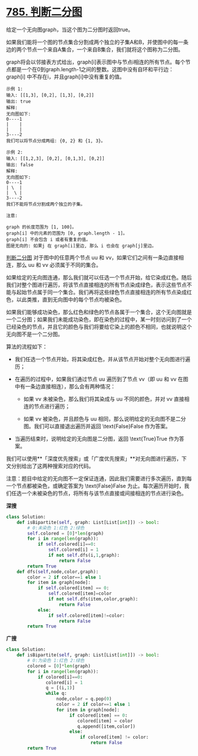 # [785. 判断二分图](https://leetcode-cn.com/problems/is-graph-bipartite/)

给定一个无向图graph，当这个图为二分图时返回true。

如果我们能将一个图的节点集合分割成两个独立的子集A和B，并使图中的每一条边的两个节点一个来自A集合，一个来自B集合，我们就将这个图称为二分图。

graph将会以邻接表方式给出，graph[i]表示图中与节点i相连的所有节点。每个节点都是一个在0到graph.length-1之间的整数。这图中没有自环和平行边： graph[i] 中不存在i，并且graph[i]中没有重复的值。

```
示例 1:
输入: [[1,3], [0,2], [1,3], [0,2]]
输出: true
解释: 
无向图如下:
0----1
|    |
|    |
3----2
我们可以将节点分成两组: {0, 2} 和 {1, 3}。

示例 2:
输入: [[1,2,3], [0,2], [0,1,3], [0,2]]
输出: false
解释: 
无向图如下:
0----1
| \  |
|  \ |
3----2
我们不能将节点分割成两个独立的子集。

注意:

graph 的长度范围为 [1, 100]。
graph[i] 中的元素的范围为 [0, graph.length - 1]。
graph[i] 不会包含 i 或者有重复的值。
图是无向的: 如果j 在 graph[i]里边, 那么 i 也会在 graph[j]里边。
```

[判断二分图](<https://leetcode-cn.com/problems/is-graph-bipartite/solution/pan-duan-er-fen-tu-by-leetcode-solution/>)
对于图中的任意两个节点 uu 和 vv，如果它们之间有一条边直接相连，那么 uu 和 vv 必须属于不同的集合。

如果给定的无向图连通，那么我们就可以任选一个节点开始，给它染成红色。随后我们对整个图进行遍历，将该节点直接相连的所有节点染成绿色，表示这些节点不能与起始节点属于同一个集合。我们再将这些绿色节点直接相连的所有节点染成红色，以此类推，直到无向图中的每个节点均被染色。

如果我们能够成功染色，那么红色和绿色的节点各属于一个集合，这个无向图就是一个二分图；如果我们未能成功染色，即在染色的过程中，某一时刻访问到了一个已经染色的节点，并且它的颜色与我们将要给它染上的颜色不相同，也就说明这个无向图不是一个二分图。

算法的流程如下：

- 我们任选一个节点开始，将其染成红色，并从该节点开始对整个无向图进行遍历；

- 在遍历的过程中，如果我们通过节点 uu 遍历到了节点 vv（即 uu 和 vv 在图中有一条边直接相连），那么会有两种情况：

  - 如果 vv 未被染色，那么我们将其染成与 uu 不同的颜色，并对 vv 直接相连的节点进行遍历；

  - 如果 vv 被染色，并且颜色与 uu 相同，那么说明给定的无向图不是二分图。我们可以直接退出遍历并返回 \text{False}False 作为答案。

- 当遍历结束时，说明给定的无向图是二分图，返回 \text{True}True 作为答案。


我们可以使用**「深度优先搜索」或「广度优先搜索」**对无向图进行遍历，下文分别给出了这两种搜索对应的代码。

注意：题目中给定的无向图不一定保证连通，因此我们需要进行多次遍历，直到每一个节点都被染色，或确定答案为 \text{False}False 为止。每次遍历开始时，我们任选一个未被染色的节点，将所有与该节点直接或间接相连的节点进行染色。

**深搜**

```python
class Solution:
    def isBipartite(self, graph: List[List[int]]) -> bool:
        # 0:未染色 1:红色 2:绿色
        self.colored = [0]*len(graph)
        for i in range(len(graph)):
            if self.colored[i]==0:
                self.colored[i] = 1
                if not self.dfs(i,1,graph):
                    return False
        return True
    def dfs(self,node,color,graph):
        color = 2 if color==1 else 1
        for item in graph[node]:
            if self.colored[item] == 0:
                self.colored[item]=color
                if not self.dfs(item,color,graph):
                    return False
            else:
                if self.colored[item]!=color:
                    return False
        return True
```

**广搜**

```python
class Solution:
    def isBipartite(self, graph: List[List[int]]) -> bool:
        # 0:为染色 1:红色 2:绿色
        colored = [0]*len(graph)
        for i in range(len(graph)):
            if colored[i]==0:
               colored[i] = 1
               q = [(i,1)]
               while q:
                   node,color = q.pop(0)
                   color = 2 if color==1 else 1
                   for item in graph[node]:
                        if colored[item] == 0:
                           colored[item] = color
                           q.append([item,color])
                        else:
                            if colored[item] != color:
                                return False
        return True 
```

